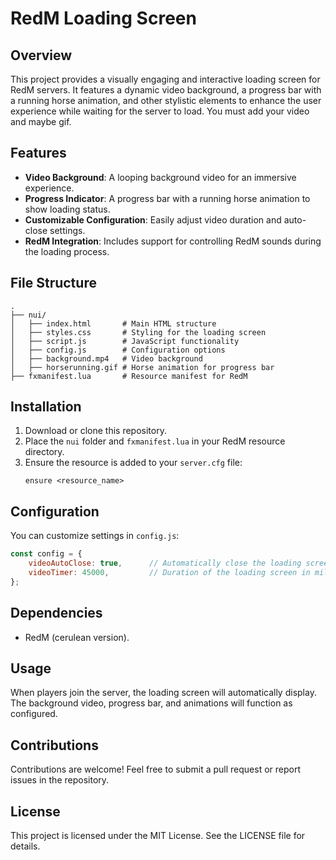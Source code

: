 # RedM Loading Screen

## Overview

This project provides a visually engaging and interactive loading screen for RedM servers. It features a dynamic video background, a progress bar with a running horse animation, and other stylistic elements to enhance the user experience while waiting for the server to load.
You must add your video and maybe gif.

## Features

- **Video Background**: A looping background video for an immersive experience.
- **Progress Indicator**: A progress bar with a running horse animation to show loading status.
- **Customizable Configuration**: Easily adjust video duration and auto-close settings.
- **RedM Integration**: Includes support for controlling RedM sounds during the loading process.

## File Structure

```
.
├── nui/
│   ├── index.html       # Main HTML structure
│   ├── styles.css       # Styling for the loading screen
│   ├── script.js        # JavaScript functionality
│   ├── config.js        # Configuration options
│   ├── background.mp4   # Video background
│   ├── horserunning.gif # Horse animation for progress bar
├── fxmanifest.lua       # Resource manifest for RedM
```

## Installation

1. Download or clone this repository.
2. Place the `nui` folder and `fxmanifest.lua` in your RedM resource directory.
3. Ensure the resource is added to your `server.cfg` file:
   ```
   ensure <resource_name>
   ```

## Configuration

You can customize settings in `config.js`:

```javascript
const config = { 
    videoAutoClose: true,      // Automatically close the loading screen after the timer ends
    videoTimer: 45000,         // Duration of the loading screen in milliseconds
};
```

## Dependencies

- RedM (cerulean version).

## Usage

When players join the server, the loading screen will automatically display. The background video, progress bar, and animations will function as configured.

## Contributions

Contributions are welcome! Feel free to submit a pull request or report issues in the repository.

## License

This project is licensed under the MIT License. See the LICENSE file for details.
